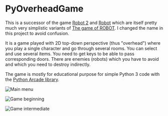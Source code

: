 # PyOverheadGame

This is a successor of the game [Robot 2](https://github.com/albertz/Robot2)
and [Robot](http://www.az2000.de/projects/robot/)
which are itself pretty much very simplistic variants of [The game of ROBOT](http://www.game-of-robot.de/).
I changed the name in this project to avoid confusion.

It is a game played with 2D top-down perspective (thus "overhead")
where you play a single character and go through several rooms.
You can select and use several items.
You need to get keys to be able to pass corresponding doors.
There are enemies (robots) which you have to avoid and
which you need to destroy indirectly.

The game is mostly for educational purpose
for simple Python 3 code with the [Python Arcade library](https://pythonhosted.org/arcade/).

![Main menu](screenshots/main-menu-start.png?raw=true "Main menu")

![Game beginning](screenshots/game-beginning.png?raw=true "Game beginning")

![Game intermediate](screenshots/game-intermediate.png?raw=true "Game intermediate")
